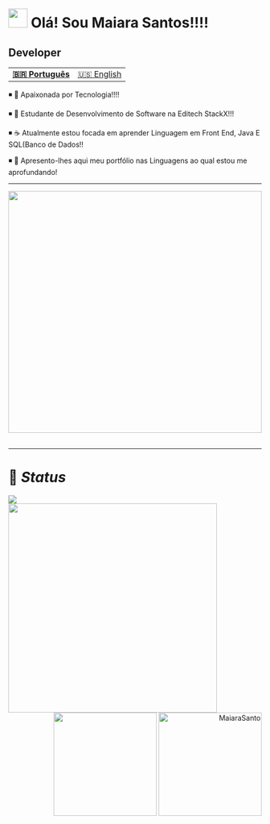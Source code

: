 <h1 align="left"><img src="https://raw.githubusercontent.com/kaueMarques/kaueMarques/master/hi.gif" height="38"> 
Olá! Sou Maiara Santos!!!!  
  <h2> Developer </h2>
  
  <table align="center">
  <tr>
    <td>
      <b>
        <a href="README.md">🇧🇷 Português</a>
      </b>
    </td>
    <td>
      <a href="readme-en.md">🇺🇸 English</a>
    </td>
  </tr>
</table>


◾ 🔭 Apaixonada por Tecnologia!!!!

◾ 🚀 Estudante de Desenvolvimento de Software na Editech StackX!!!

◾ ☕ Atualmente estou focada em aprender Linguagem em Front End, Java E SQL(Banco de Dados!!

◾ 🤠 Apresento-lhes aqui meu portfólio nas Linguagens ao qual estou me aprofundando! 
 </div> 
 
 ***
 
 <div align="center"> 
   
  <img src="https://media.giphy.com/media/L1R1tvI9svkIWwpVYr/giphy.gif" height="480em" width="100%" >
</div>
<br>

***

# 🔮 <i>Status</i>

<img align="center" src="https://activity-graph.herokuapp.com/graph?username=MaiaraSanto&theme=tokyo-night&hidedark_border=true">
<br>
<img align="left" height="415px" src="https://github-readme-stats.vercel.app/api/top-langs/?username=Luk4x&langs_count=8&theme=dark">
<div align="right">
<img height="205px" src="https://github-readme-stats.vercel.app/api?username=MaiaraSanto&show_icons=true&custom_title=MaiaraSanto's%20Github%20Stats&show_icons=true&theme=dark">
<img height="205px" src="https://github-readme-streak-stats.herokuapp.com/?user=MaiaraSanto&theme=dark" alt="MaiaraSanto">
</div>

   
                 
 

